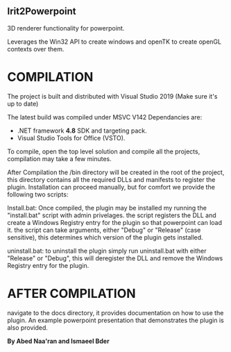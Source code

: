 ## Irit2Powerpoint

3D renderer functionality for powerpoint.

Leverages the Win32 API to create windows and openTK to create openGL contexts over them.

# COMPILATION

The project is built and distributed with Visual Studio 2019 (Make sure it's up to date)

The latest build was compiled under MSVC V142
Dependancies are:

* .NET framework **4.8** SDK and targeting pack.
* Visual Studio Tools for Office (VSTO).

To compile, open the top level solution and compile all the projects, compilation may take a few minutes.

After Compilation the /bin directory will be created in the root of the project, this directory contains all the
required DLLs and manifests to register the plugin.
Installation can proceed manually, but for comfort we provide the following two scripts:


Install.bat:
Once compiled, the plugin may be installed my running the "install.bat" script with admin privelages.
the script registers the DLL and create a Windows Registry entry for the plugin so that powerpoint can load it.
the script can take arguments, either "Debug" or "Release" (case sensitive), this determines which version of the plugin
gets installed.

uninstall.bat:
to uninstall the plugin simply run uninstall.bat with either "Release" or "Debug", this will deregister the DLL and 
remove the Windows Registry entry for the plugin.


# AFTER COMPILATION
navigate to the docs directory, it provides documentation on how to use the plugin. An example powerpoint presentation that demonstrates the plugin is also provided.

**By Abed Naa'ran and Ismaeel Bder**


